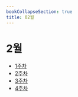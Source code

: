 ```yaml
---
bookCollapseSection: true
title: 02월
---
```

# 2월

- [1주차](Coding%20Test/23.02/1주차)
- [2주차](Coding%20Test/23.02/2주차)
- [3주차](Coding%20Test/23.02/3주차)
- [4주차](Coding%20Test/23.02/4주차)